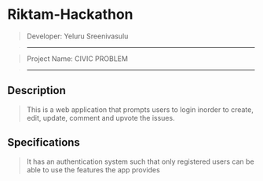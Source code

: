 # Riktam-Hackathon

> Developer: Yeluru Sreenivasulu

> --------------------------------------------------------------------------------

> Project Name: CIVIC PROBLEM

> --------------------------------------------------------------------------------

## Description

> This is a web application that prompts users to login inorder to create, edit, update, comment and upvote the issues.

## Specifications

> It has an authentication system such that only registered users can be able to use the features the app provides
